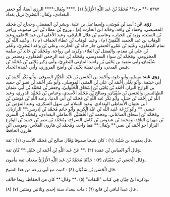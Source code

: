 ٥٣٨٢ -** م د:** مُحَمَّدُ بْنُ عَبد اللَّهِ الأَرُزِّيُّ (١) .**** ويُقال:**** الرزي أيضا، أَبُو جعفر البغدادي، ويُقال: البَصْرِيّ نزيل بغداد.

**رَوَى عَن:** أسد بْن مُوسَى، وإسماعيل بن علية، وبشر بْن المفضل، وحجاج بْن مُحَمَّد المصيصي، وحماد بْن واقد، وخالد ابن الحارث (م) ، وروح بْن عطاء بْن أَبي ميمونة، وزاجر بْن الصلت، وزيد بْن الحباب، وعاصم بْن هلال البارقي، وعبد الأعلى ابن عبد الاعلى، وعبد الوهاب بن عبد الحميد الثَّقَفِيّ (م) ، وعبد الوهاب بْن عطاء الخفاف (م د) ، وعُبَيد اللَّه بْن تمام الطفاوي، وعُبَيد بْن عَمْرو الحنفي جار خالد بْن الحارث، وعلي بْن واقد البَصْرِيّ، وعُمَر بْن علي بْن مقدم، والفضل بْن العلاء، وكريد ابن رواحة، ومُحَمَّد بْن خالد بْن سلمة المخزومي، ومُحَمَّد بْن سواء السدوسي، ومُحَمَّد بْن عبد الرحمن الطفاوي، ومعتمر بن سُلَيْمان،وأبي سَعِيد بن يَحْيَى بْن راشد المازني البَصْرِيّ، وأبي زكير يَحْيَى بْن مُحَمَّد بْن قيس المدني، وأبي تميلة يَحْيَى بْن واضح المروزي، وأبي عُبَيدة الحداد.

**رَوَى عَنه:** مسلم، وأبو داود، وأَحْمَد بن الْحَسَن بْن عَبْد الْجَبَّارِ الصوفي، وأَبُو بَكْر أَحْمَد بْن أَبي خيثمة، وأَبُو يَعْلَى أَحْمَد بْن علي بْن المثنى الموصلي، وأبو بكر أَحْمَد بْن نصر بْن حميد بن الوازع البزاز، أَحْمَد بْن يَحْيَى بْن إِسْحَاق الْحُلْوَانِيّ، وجعفر بْن مُحَمَّد بْن أَبي عثمان الطيالسي، والحسن بْن سُفْيَان، وصالح بْن مُحَمَّد الأسدي، وعباس بْن مُحَمَّد الدوري، وعبد اللَّهِ بْن أَحْمَد بْن حنبل، وأَبُو بَكْر عَبد اللَّهِ بْن مُحَمَّد بْن أَبي الدنيا، وعبد اللَّهِ بْن مُوسَى بْن أَبي عثمان الأنماطي البغدادي، وعبد السلام ابن سهل السكري، وعبد المؤمن بْن عيسى،** وأَبُو زُرْعَة عُبَيد اللَّه بْن عَبْد الْكَرِيمِ وأَبُو حاتم مُحَمَّد بْن إدريس:** الرازيان، ومُحَمَّد بْن إسحاق الصاغاني، ومحمد بْن الْحُسَيْن الأنماطي البغدادي، ومُحَمَّد بْن السري بْن مهران الناقد، ومحمد بْن عبدوس بْن كامل السراج، ومُحَمَّد بْن نصر بْن حميد بْن الوازع البزاز أخو أَحْمَد بْن نصر،** ويُقال:** هما واحد، ومُحَمَّد بْن هارون الفلاس، وموسى ابْن هارون الحافظ.

قال يعقوب بن شَيْبَة (١) : كان شيخا صدوقا.وَقَال صالح بْن مُحَمَّد الأسدي (١) : ثقة.

وَقَال أَبُو العباس بْن عقدة (٢) ،** عَنْ عَبد اللَّهِ بْن أَحْمَد بْن حَنْبَل:** كَانَ ثقة.

وَقَال الْحَسَن بْن سُفْيَان (٣) : حَدَّثَنَا مُحَمَّدُ بْنُ عَبد اللَّهِ الأَرُزِّيُّ ببغداد. ثقة مأمون.

قال الْحَسَن بْن سُفْيَان (٤) : كتبت مع أبي زرعة من هذا الشيخ.

وذكره ابنُ حِبَّان فِي كتاب "الثقات" (٥) ،** وَقَال:** كان من الحفاظ، ربما خالف.

قال عبدا لباقي بْن قانع (٦) : مات ببغداد سنة إحدى وثلاثين ومئتين (٧) (٨) .